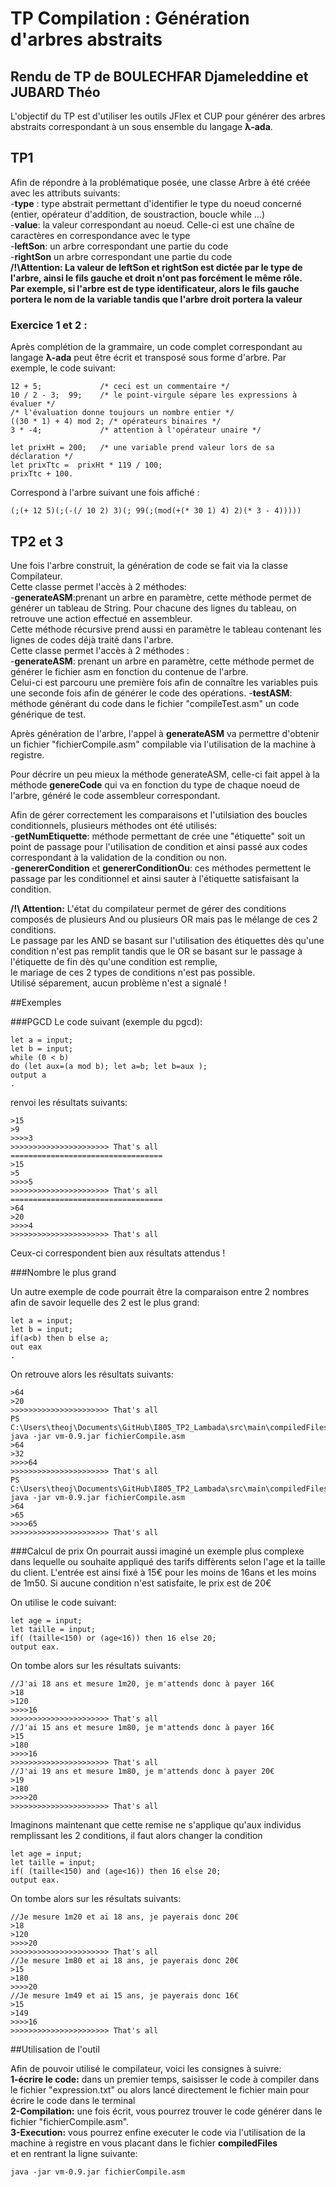 # TP Compilation : Génération d'arbres abstraits

## Rendu de TP de BOULECHFAR Djameleddine et JUBARD Théo

L'objectif du TP est d'utiliser les outils JFlex et CUP pour générer des arbres abstraits correspondant à un sous ensemble du langage **λ-ada**.

## TP1

Afin de répondre à la problématique posée, une classe Arbre à été créée avec les attributs suivants:
<br>
-**type** : type abstrait permettant d'identifier le type du noeud concerné (entier, opérateur d'addition, de soustraction, boucle while ...)
<br>
-**value**: la valeur correspondant au noeud. Celle-ci est une chaîne de caractères en correspondance avec le type
<br>
-**leftSon**: un arbre correspondant une partie du code 
<br>
-**rightSon** un arbre correspondant une partie du code
<br>
**/!\Attention: La valeur de leftSon et rightSon est dictée par le type de l'arbre, ainsi le fils gauche et droit n'ont pas forcément le même rôle.**
<br>
**Par exemple, si l'arbre est de type identificateur, alors le fils gauche portera le nom de la variable tandis que l'arbre droit portera la valeur**

### Exercice 1 et 2 :

Après complétion de la grammaire, un code complet correspondant au langage **λ-ada** peut être écrit et transposé sous forme d'arbre.
Par exemple, le code suivant:

```
12 + 5;             /* ceci est un commentaire */
10 / 2 - 3;  99;    /* le point-virgule sépare les expressions à évaluer */
/* l'évaluation donne toujours un nombre entier */
((30 * 1) + 4) mod 2; /* opérateurs binaires */
3 * -4;             /* attention à l'opérateur unaire */

let prixHt = 200;   /* une variable prend valeur lors de sa déclaration */
let prixTtc =  prixHt * 119 / 100;
prixTtc + 100.
```

Correspond à l'arbre suivant une fois affiché :

```
(;(+ 12 5)(;(-(/ 10 2) 3)(; 99(;(mod(+(* 30 1) 4) 2)(* 3 - 4)))))
```

## TP2 et 3 

Une fois l'arbre construit, la génération de code se fait via la classe Compilateur. <br>
Cette classe permet l'accès à 2 méthodes: <br>
-**generateASM**:prenant un arbre en paramètre, cette méthode permet de générer un tableau de String. Pour chacune des lignes du tableau, on retrouve une action effectué en assembleur. <br>
Cette méthode récursive prend aussi en paramètre le tableau contenant les lignes de codes déjà traité dans l'arbre. <br>
Cette classe permet l'accès à 2 méthodes :
<br>
-**generateASM**: prenant un arbre en paramètre, cette méthode permet de générer le fichier asm en fonction du contenue de l'arbre.
<br>
Celui-ci est parcouru une première fois afin de connaître les variables puis une seconde fois afin de générer le code des opérations.
-**testASM**: méthode générant du code dans le fichier "compileTest.asm" un code générique  de test.
<br>

Après génération de l'arbre, l'appel à **generateASM** va permettre d'obtenir un fichier "fichierCompile.asm"
compilable via l'utilisation de la machine à registre.

Pour décrire un peu mieux la méthode generateASM, celle-ci fait appel à la méthode **genereCode**
qui va en fonction du type de chaque noeud de l'arbre, généré le code assembleur correspondant.<br>

Afin de gérer correctement les comparaisons et l'utilsiation des boucles conditionnels,
plusieurs méthodes ont été utilisés: <br> 
-**getNumEtiquette**: méthode permettant de crée une "étiquette" soit un point de passage pour l'utilisation de condition et ainsi 
passé aux codes correspondant à la validation de la condition ou non. <br>
-**genererCondition** et **genererConditionOu**: ces méthodes permettent le passage par les conditionnel et ainsi sauter à l'étiquette satisfaisant la condition. <br>

**/!\ Attention:** L'état du compilateur permet de gérer des conditions composés de plusieurs And ou plusieurs OR mais pas le mélange de ces 2 conditions. <br>
Le passage par les AND se basant sur l'utilisation des étiquettes dès qu'une condition n'est pas remplit tandis que le OR se basant sur le passage à l'étiquette de fin dès qu'une condition est remplie, <br>
le mariage de ces 2 types de conditions n'est pas possible. <br>
Utilisé séparement, aucun problème n'est a signalé !

##Exemples

###PGCD
Le code suivant (exemple du pgcd):
```
let a = input;
let b = input;
while (0 < b)
do (let aux=(a mod b); let a=b; let b=aux );
output a
.
```
renvoi les résultats suivants:

```
>15  
>9
>>>>3
>>>>>>>>>>>>>>>>>>>>>> That's all
==================================
>15
>5
>>>>5
>>>>>>>>>>>>>>>>>>>>>> That's all
==================================
>64
>20
>>>>4
>>>>>>>>>>>>>>>>>>>>>> That's all
```
Ceux-ci correspondent bien aux résultats attendus !

###Nombre le plus grand

Un autre exemple de code pourrait être la comparaison entre 2 nombres afin de savoir lequelle des 2 est le plus grand:
```
let a = input;
let b = input;
if(a<b) then b else a;
out eax
.
```
On retrouve alors les résultats suivants:

```
>64
>20
>>>>>>>>>>>>>>>>>>>>>> That's all
PS C:\Users\theoj\Documents\GitHub\I805_TP2_Lambada\src\main\compiledFiles> java -jar vm-0.9.jar fichierCompile.asm
>64
>32
>>>>64
>>>>>>>>>>>>>>>>>>>>>> That's all
PS C:\Users\theoj\Documents\GitHub\I805_TP2_Lambada\src\main\compiledFiles> java -jar vm-0.9.jar fichierCompile.asm
>64
>65
>>>>65
>>>>>>>>>>>>>>>>>>>>>> That's all
```

###Calcul de prix
On pourrait aussi imaginé un exemple plus complexe dans lequelle ou souhaite appliqué des tarifs diffèrents selon l'age et la taille du client.
L'entrée est ainsi fixé à 15€ pour les moins de 16ans et les moins de 1m50. Si aucune condition n'est satisfaite, le prix est de 20€

On utilise le code suivant:

```
let age = input;
let taille = input;
if( (taille<150) or (age<16)) then 16 else 20;
output eax.
```

On tombe alors sur les résultats suivants:

```
//J'ai 18 ans et mesure 1m20, je m'attends donc à payer 16€ 
>18
>120
>>>>16
>>>>>>>>>>>>>>>>>>>>>> That's all
//J'ai 15 ans et mesure 1m80, je m'attends donc à payer 16€ 
>15
>180
>>>>16
>>>>>>>>>>>>>>>>>>>>>> That's all
//J'ai 19 ans et mesure 1m80, je m'attends donc à payer 20€
>19
>180
>>>>20
>>>>>>>>>>>>>>>>>>>>>> That's all
```

Imaginons maintenant que cette remise ne s'applique qu'aux individus remplissant les 2 conditions,
il faut alors changer la condition

```
let age = input;
let taille = input;
if( (taille<150) and (age<16)) then 16 else 20;
output eax.
```

On tombe alors sur les résultats suivants:

```
//Je mesure 1m20 et ai 18 ans, je payerais donc 20€
>18
>120
>>>>20
>>>>>>>>>>>>>>>>>>>>>> That's all
//Je mesure 1m80 et ai 18 ans, je payerais donc 20€
>15
>180
>>>>20
//Je mesure 1m49 et ai 15 ans, je payerais donc 16€
>15
>149
>>>>16
>>>>>>>>>>>>>>>>>>>>>> That's all
```


##Utilisation de l'outil

Afin de pouvoir utilisé le compilateur, voici les consignes à suivre: <br>
**1-écrire le code:** dans un premier temps, saisisser le code à compiler dans le fichier "expression.txt" ou alors lancé directement le fichier main pour écrire le code dans le terminal <br>
**2-Compilation:** une fois écrit, vous pourrez trouver le code générer dans le fichier "fichierCompile.asm". <br>
**3-Execution:** vous pourrez enfine executer le code via l'utilisation de la machine à registre en vous placant dans le fichier **compiledFiles** <br>
et en rentrant la ligne suivante:

```
java -jar vm-0.9.jar fichierCompile.asm
```









